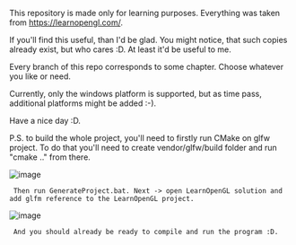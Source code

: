 This repository is made only for learning purposes. Everything was taken from https://learnopengl.com/. 

If you'll find this useful, than I'd be glad. You might notice, that such copies already exist, but who cares :D. At least it'd be useful to me. 

Every branch of this repo corresponds to some chapter. Choose whatever you like or need.


Currently, only the windows platform is supported, but as time pass, additional platforms might be added :-).

Have a nice day :D.

P.S. to build the whole project, you'll need to firstly run CMake on glfw project. To do that you'll need to create vendor/glfw/build folder and run "cmake .." from there.

 ![image](https://github.com/v310r/LearnOpenGL/assets/80487632/213ffa91-64b1-4133-ae1f-164e51295438)

     Then run GenerateProject.bat. Next -> open LearnOpenGL solution and add glfm reference to the LearnOpenGL project. 

![image](https://github.com/v310r/LearnOpenGL/assets/80487632/34be7375-af83-4d8d-8972-0adc764bb01d)

     And you should already be ready to compile and run the program :D.

